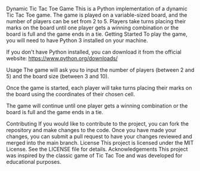 Dynamic Tic Tac Toe Game
This is a Python implementation of a dynamic Tic Tac Toe game.
The game is played on a variable-sized board, and the number of players can be set from 2 to 5.
Players take turns placing their marks on the board until one player gets a winning combination or the board is full and the game ends in a tie.
Getting Started
To play the game, you will need to have Python 3 installed on your machine.

If you don't have Python installed, you can download it from the official website: https://www.python.org/downloads/

Usage
The game will ask you to input the number of players (between 2 and 5) and the board size (between 3 and 10).

Once the game is started, each player will take turns placing their marks on the board using the coordinates of their chosen cell.

The game will continue until one player gets a winning combination or the board is full and the game ends in a tie.

Contributing
If you would like to contribute to the project, you can fork the repository and make changes to the code.
Once you have made your changes, you can submit a pull request to have your changes reviewed and merged into the main branch.
License
This project is licensed under the MIT License.
See the LICENSE file for details.
Acknowledgements
This project was inspired by the classic game of Tic Tac Toe and was developed for educational purposes.
